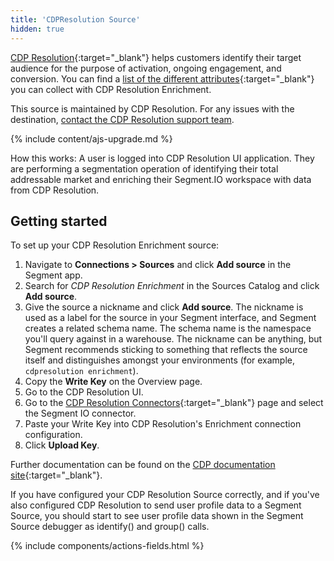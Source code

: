 ```yaml
---
title: 'CDPResolution Source'
hidden: true
---
```



[CDP Resolution](https://cdpresolution.com?utm_source=segmentio&utm_medium=docs&utm_campaign=partners){:target="_blank"} helps customers identify their target audience for the purpose of activation, ongoing engagement, and conversion.  You can find a [list of the different attributes](https://www.cdpresolution.com/resources/UPID?utm_source=segmentio&utm_medium=docs&utm_campaign=partners){:target="_blank"} you can collect with CDP Resolution Enrichment.

This source is maintained by CDP Resolution. For any issues with the destination, [contact the CDP Resolution support team](mailto:support@cdpresolution.com).

{% include content/ajs-upgrade.md %}

How this works: A user is logged into CDP Resolution UI application.  They are performing a segmentation operation of identifying their total addressable market and enriching their Segment.IO workspace with data from CDP Resolution.

## Getting started

To set up your CDP Resolution Enrichment source:
1. Navigate to **Connections > Sources** and click **Add source** in the Segment app. 
2. Search for *CDP Resolution Enrichment* in the Sources Catalog and click **Add source**.
3. Give the source a nickname and click **Add source**.
   The nickname is used as a label for the source in your Segment interface, and Segment creates a related schema name. The schema name is the namespace you'll query against in a warehouse. The nickname can be anything, but Segment recommends sticking to something that reflects the source itself and distinguishes amongst your environments (for example, `cdpresolution enrichment`).
4. Copy the **Write Key** on the Overview page.
5. Go to the CDP Resolution UI. 
6. Go to the [CDP Resolution Connectors](https://app.cdpresolution.com/administration/cdp-connections?utm_source=segmentio&utm_medium=docs&utm_campaign=partners){:target="_blank"} page and select the Segment IO connector.
7.	Paste your Write Key into CDP Resolution's Enrichment connection configuration.
8.	Click **Upload Key**.

Further documentation can be found on the [CDP documentation site](https://docs.cdpresolution.com?utm_source=segmentio&utm_medium=docs&utm_campaign=partners){:target="_blank"}.

If you have configured your CDP Resolution Source correctly, and if you've also configured CDP Resolution to send user profile data to a Segment Source, you should start to see user profile data shown in the Segment Source debugger as identify() and group() calls.

{% include components/actions-fields.html %}
